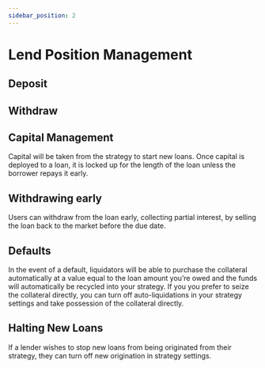 ```yaml
---
sidebar_position: 2
---
```


# Lend Position Management

## Deposit

## Withdraw

## Capital Management
Capital will be taken from the strategy to start new loans. Once capital is deployed to a loan, it is locked up for the length of the loan unless the borrower repays it early.

## Withdrawing early
Users can withdraw from the loan early, collecting partial interest, by selling the loan back to the market before the due date.

## Defaults
In the event of a default, liquidators will be able to purchase the collateral automatically at a value equal to the loan amount you’re owed and the funds will automatically be recycled into your strategy. If you you prefer to seize the collateral directly, you can turn off auto-liquidations in your strategy settings and take possession of the collateral directly.

## Halting New Loans
If a lender wishes to stop new loans from being originated from their strategy, they can turn off new origination in strategy settings.

